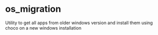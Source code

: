 # os_migration
Utility to get all apps from older windows version and install them using choco on a new windows installation
